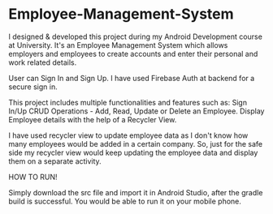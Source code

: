 # Employee-Management-System
I designed &amp; developed this project during my Android Development course at University. 
It's an Employee Management System which allows employers and employees to create accounts and enter their personal and work related details.

User can Sign In and Sign Up. I have used Firebase Auth at backend for a secure sign in.

This project includes multiple functionalities and features such as:
  Sign In/Up
  CRUD Operations - Add, Read, Update or Delete an Employee.
  Display Employee details with the help of a Recycler View.
  
I have used recycler view to update employee data as I don't know how many employees would be added in a certain company. So, just for the safe side my recycler view would 
keep updating the employee data and display them on a separate activity.

HOW TO RUN!

Simply download the src file and import it in Android Studio, after the gradle build is successful. You would be able to run it on your mobile phone.
